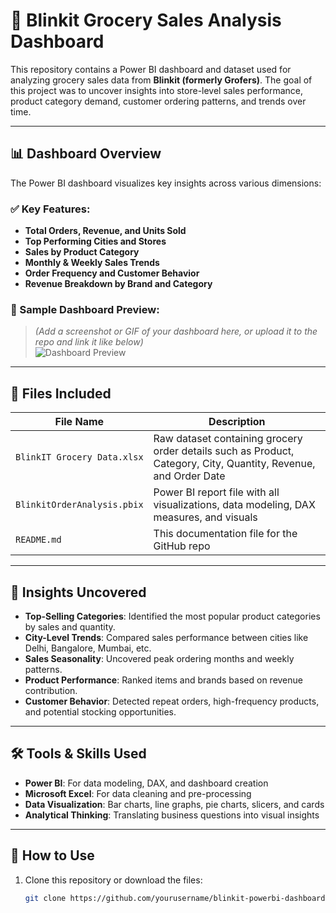 # 🛒 Blinkit Grocery Sales Analysis Dashboard

This repository contains a Power BI dashboard and dataset used for analyzing grocery sales data from **Blinkit (formerly Grofers)**. The goal of this project was to uncover insights into store-level sales performance, product category demand, customer ordering patterns, and trends over time.

---

## 📊 Dashboard Overview

The Power BI dashboard visualizes key insights across various dimensions:

### ✅ Key Features:
- **Total Orders, Revenue, and Units Sold**
- **Top Performing Cities and Stores**
- **Sales by Product Category**
- **Monthly & Weekly Sales Trends**
- **Order Frequency and Customer Behavior**
- **Revenue Breakdown by Brand and Category**

### 📌 Sample Dashboard Preview:
> *(Add a screenshot or GIF of your dashboard here, or upload it to the repo and link it like below)*  
![Dashboard Preview](./Dashboard_Screenshot.png)

---

## 📁 Files Included

| File Name | Description |
|----------|-------------|
| `BlinkIT Grocery Data.xlsx` | Raw dataset containing grocery order details such as Product, Category, City, Quantity, Revenue, and Order Date |
| `BlinkitOrderAnalysis.pbix` | Power BI report file with all visualizations, data modeling, DAX measures, and visuals |
| `README.md` | This documentation file for the GitHub repo |

---

## 🧠 Insights Uncovered

- **Top-Selling Categories**: Identified the most popular product categories by sales and quantity.
- **City-Level Trends**: Compared sales performance between cities like Delhi, Bangalore, Mumbai, etc.
- **Sales Seasonality**: Uncovered peak ordering months and weekly patterns.
- **Product Performance**: Ranked items and brands based on revenue contribution.
- **Customer Behavior**: Detected repeat orders, high-frequency products, and potential stocking opportunities.

---

## 🛠️ Tools & Skills Used

- **Power BI**: For data modeling, DAX, and dashboard creation
- **Microsoft Excel**: For data cleaning and pre-processing
- **Data Visualization**: Bar charts, line graphs, pie charts, slicers, and cards
- **Analytical Thinking**: Translating business questions into visual insights

---

## 🚀 How to Use

1. Clone this repository or download the files:
   ```bash
   git clone https://github.com/yourusername/blinkit-powerbi-dashboard.git
